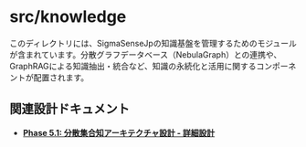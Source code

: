 # src/knowledge

このディレクトリには、SigmaSenseJpの知識基盤を管理するためのモジュールが含まれています。分散グラフデータベース（NebulaGraph）との連携や、GraphRAGによる知識抽出・統合など、知識の永続化と活用に関するコンポーネントが配置されます。

## 関連設計ドキュメント
- **[Phase 5.1: 分散集合知アーキテクチャ設計 - 詳細設計](../../doc/project-agi/detail-5.1.md)**
